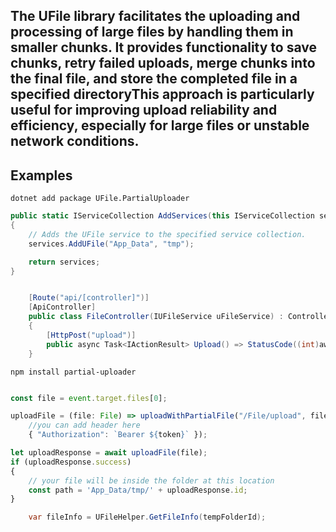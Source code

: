 ## The UFile library facilitates the uploading and processing of large files by handling them in smaller chunks. It provides functionality to save chunks, retry failed uploads, merge chunks into the final file, and store the completed file in a specified directoryThis approach is particularly useful for improving upload reliability and efficiency, especially for large files or unstable network conditions.

## Examples

```
dotnet add package UFile.PartialUploader
```

```c#
public static IServiceCollection AddServices(this IServiceCollection services, IConfiguration conf)
{
    // Adds the UFile service to the specified service collection.
    services.AddUFile("App_Data", "tmp");

    return services;
}
```

```c#

    [Route("api/[controller]")]
    [ApiController]
    public class FileController(IUFileService uFileService) : ControllerBase
    {
        [HttpPost("upload")]
        public async Task<IActionResult> Upload() => StatusCode((int)await uFileService.UploadChunkFiles(Request));
    }

```

```
npm install partial-uploader
```

```js

const file = event.target.files[0];

uploadFile = (file: File) => uploadWithPartialFile("/File/upload", file, 
    //you can add header here
    { "Authorization": `Bearer ${token}` });

let uploadResponse = await uploadFile(file);
if (uploadResponse.success)
{
    // your file will be inside the folder at this location
    const path = 'App_Data/tmp/' + uploadResponse.id;
}

```

```c#
    var fileInfo = UFileHelper.GetFileInfo(tempFolderId);
```